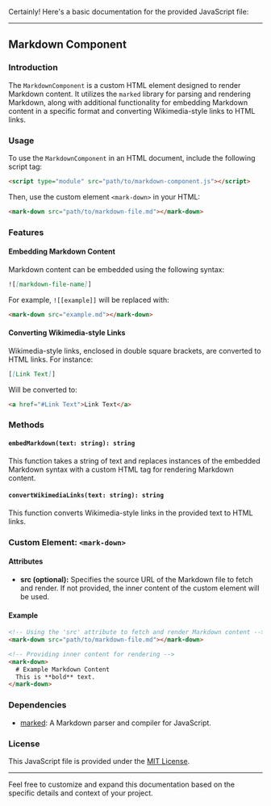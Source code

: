 Certainly! Here's a basic documentation for the provided JavaScript file:

---

## Markdown Component

### Introduction

The `MarkdownComponent` is a custom HTML element designed to render Markdown content. It utilizes the `marked` library for parsing and rendering Markdown, along with additional functionality for embedding Markdown content in a specific format and converting Wikimedia-style links to HTML links.

### Usage

To use the `MarkdownComponent` in an HTML document, include the following script tag:

```html
<script type="module" src="path/to/markdown-component.js"></script>
```

Then, use the custom element `<mark-down>` in your HTML:

```html
<mark-down src="path/to/markdown-file.md"></mark-down>
```

### Features

#### Embedding Markdown Content

Markdown content can be embedded using the following syntax:

```markdown
![[markdown-file-name]]
```

For example, `![[example]]` will be replaced with:

```html
<mark-down src="example.md"></mark-down>
```

#### Converting Wikimedia-style Links

Wikimedia-style links, enclosed in double square brackets, are converted to HTML links. For instance:

```markdown
[[Link Text]]
```

Will be converted to:

```html
<a href="#Link Text">Link Text</a>
```

### Methods

#### `embedMarkdown(text: string): string`

This function takes a string of text and replaces instances of the embedded Markdown syntax with a custom HTML tag for rendering Markdown content.

#### `convertWikimediaLinks(text: string): string`

This function converts Wikimedia-style links in the provided text to HTML links.

### Custom Element: `<mark-down>`

#### Attributes

- **src (optional):** Specifies the source URL of the Markdown file to fetch and render. If not provided, the inner content of the custom element will be used.

#### Example

```html
<!-- Using the 'src' attribute to fetch and render Markdown content -->
<mark-down src="path/to/markdown-file.md"></mark-down>

<!-- Providing inner content for rendering -->
<mark-down>
  # Example Markdown Content
  This is **bold** text.
</mark-down>
```

### Dependencies

- [marked](https://marked.js.org/): A Markdown parser and compiler for JavaScript.

### License

This JavaScript file is provided under the [MIT License](https://opensource.org/licenses/MIT).

---

Feel free to customize and expand this documentation based on the specific details and context of your project.